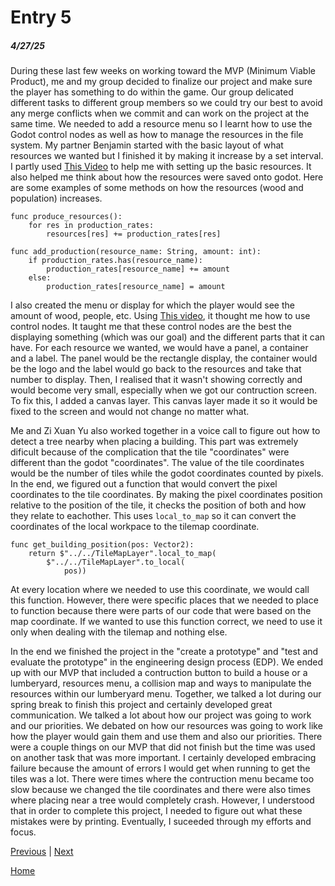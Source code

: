 # Entry 5
##### 4/27/25

During these last few weeks on working toward the MVP (Minimum Viable Product), me and my group decided to finalize our project and make sure the player has something to do within the game. Our group delicated different tasks to different group members so we could try our best to avoid any merge conflicts when we commit and can work on the project at the same time. We needed to add a resource menu so I learnt how to use the Godot control nodes as well as how to manage the resources in the file system. My partner Benjamin started with the basic layout of what resources we wanted but I finished it by making it increase by a set interval. I partly used [This Video](https://www.youtube.com/watch?v=h5vpjCDNa-w) to help me with setting up the basic resources. It also helped me think about how the resources were saved onto godot. Here are some examples of some methods on how the resources (wood and population) increases.

```gdscript
func produce_resources():
	for res in production_rates:
		resources[res] += production_rates[res]
		
func add_production(resource_name: String, amount: int):
	if production_rates.has(resource_name):
		production_rates[resource_name] += amount
	else:
		production_rates[resource_name] = amount
```

I also created the menu or display for which the player would see the amount of wood, people, etc. Using [This video](https://www.youtube.com/watch?v=5Hog6a0EYa0), it thought me how to use control nodes. It taught me that these control nodes are the best the displaying something (which was our goal) and the different parts that it can have. For each resource we wanted, we would have a panel, a container and a label. The panel would be the rectangle display, the container would be the logo and the label would go back to the resources and take that number to display. Then, I realised that it wasn't showing correctly and would become very small, especially when we got our contruction screen. To fix this, I added a canvas layer. This canvas layer made it so it would be fixed to the screen and would not change no matter what. 

Me and Zi Xuan Yu also worked together in a voice call to figure out how to detect a tree nearby when placing a building. This part was extremely dificult because of the complication that the tile "coordinates" were different than the godot "coordinates". The value of the tile coordinates would be the number of tiles while the godot coordinates counted by pixels. In the end, we figured out a function that would convert the pixel coordinates to the tile coordinates. By making the pixel coordinates position relative to the position of the tile, it checks the position of both and how they relate to eachother. This uses `local_to_map` so it can convert the coordinates of the local workpace to the tilemap coordinate. 

```gdscript
func get_building_position(pos: Vector2):
	return $"../../TileMapLayer".local_to_map(
		$"../../TileMapLayer".to_local(
			pos))
```
At every location where we needed to use this coordinate, we would call this function. However, there were specific places that we needed to place to function because there were parts of our code that were based on the map coordinate. If we wanted to use this function correct, we need to use it only when dealing with the tilemap and nothing else. 

In the end we finished the project in the "create a prototype" and "test and evaluate the prototype" in the engineering design process (EDP). We ended up with our MVP that included a contruction button to build a house or a lumberyard, resources menu, a collision map and ways to manipulate the resources within our lumberyard menu. Together, we talked a lot during our spring break to finish this project and certainly developed great communication. We talked a lot about how our project was going to work and our priorities. We debated on how our resources was going to work like how the player would gain them and use them and also our priorities. There were a couple things on our MVP that did not finish but the time was used on another task that was more important. I certainly developed embracing failure because the amount of errors I would get when running to get the tiles was a lot. There were times where the contruction menu became too slow because we changed the tile coordinates and there were also times where placing near a tree would completely crash. However, I understood that in order to complete this project, I needed to figure out what these mistakes were by printing. Eventually, I suceeded through my efforts and focus. 

[Previous](entry04.md) | [Next](entry06.md)

[Home](../README.md)
